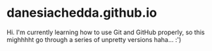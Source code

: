 # danesiachedda.github.io

<p>Hi. I'm currently learning how to use Git and GitHub properly, so this mighhhht go through a series of unpretty versions haha... :')</p>
